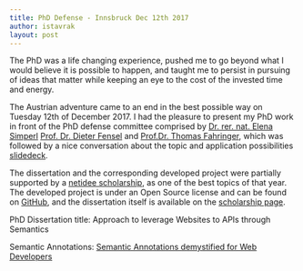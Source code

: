 ```yaml
---
title: PhD Defense - Innsbruck Dec 12th 2017
author: istavrak
layout: post
---
```


The PhD was a life changing experience, pushed me to go beyond what I would believe it is possible to happen, and taught me to persist in pursuing of ideas that matter while keeping an eye to the cost of the invested time and energy.

The Austrian adventure came to an end in the best possible way on Tuesday 12th of December 2017. I had the pleasure to present my PhD work in front of the PhD defense committee comprised by [Dr. rer. nat. Elena Simperl](http://elenasimperl.eu/) [Prof. Dr. Dieter Fensel](http://www.fensel.com/) and [Prof.Dr. Thomas Fahringer](http://dps.uibk.ac.at/~tf/), which was followed by a nice conversation about the topic and application possibilities [slidedeck](https://www.slideshare.net/istavrak/approach-to-leverage-websites-to-apis-through-semantics).

The dissertation and the corresponding developed project were partially supported by a [netidee scholarship](https://www.netidee.at/), as one of the best topics of that year. 
The developed project is under an Open Source license and can be found on [GitHub](https://github.com/istavrak/vocab-recommender), and the dissertation itself is available on the [scholarship page](https://www.netidee.at/approach-leverage-websites-apis-through-semantics).

PhD Dissertation title: Approach to leverage Websites to APIs through Semantics

Semantic Annotations: [Semantic Annotations demystified for Web Developers](https://www.slideshare.net/istavrak/semantic-annotations-demystified-for-web-developers-23802897)




